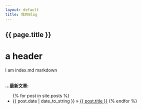 ```yaml
---
layout: default
title: 我的Blog
---
```

<h2>{{ page.title }}</h2>

# a header

I am index.md markdown
<p><br /><b>...最新文章:</b></p>

<ul class="posts">
	{% for post in site.posts %}
		<li><span>{{ post.date | date_to_string }}</span> &raquo; <a href="{{ post.baseurl }}{{ post.url }}">{{ post.title }}</a>
	{% endfor %}
</ul>

